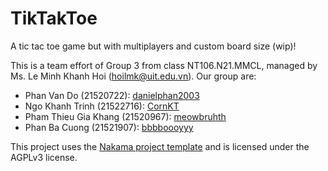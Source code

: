 # TikTakToe

A tic tac toe game but with multiplayers and custom board size (wip)!

This is a team effort of Group 3 from class NT106.N21.MMCL, managed by Ms. Le Minh Khanh Hoi ([hoilmk@uit.edu.vn]). Our group are:
- Phan Van Do (21520722): [danielphan2003]
- Ngo Khanh Trinh (21522716): [CornKT]
- Pham Thieu Gia Khang (21520967): [meowbruhth]
- Phan Ba Cuong (21521907): [bbbboooyyy]

This project uses the [Nakama project template][nakama-project-template] and is licensed under the AGPLv3 license.

[nakama-project-template]: https://github.com/heroiclabs/nakama-project-template/
[hoilmk@uit.edu.vn]: hoilmk@uit.edu.vn
[danielphan2003]: https://github.com/danielphan2003/
[CornKT]: https://github.com/CornKT/
[meowbruhth]: https://github.com/meowbruhth/
[bbbboooyyy]: https://github.com/bbbboooyyy/
